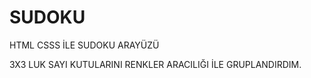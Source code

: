 # SUDOKU
HTML CSSS İLE SUDOKU ARAYÜZÜ

3X3 LUK SAYI KUTULARINI RENKLER ARACILIĞI İLE GRUPLANDIRDIM.

